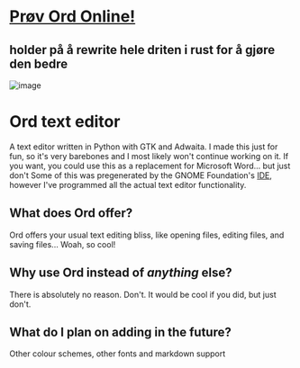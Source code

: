 # [Prøv Ord Online!](https://isak.brunhenriksen.no/Ord_online)

## holder på å rewrite hele driten i rust for å gjøre den bedre

![image](https://github.com/user-attachments/assets/3cc43d95-6dea-4285-ba6f-6a0b6c92ebbd)
# Ord text editor
A text editor written in Python with GTK and Adwaita. I made this just for fun, so it's very barebones and I most likely won't continue working on it. If you want, you could use this as a replacement for Microsoft Word... but just don't
Some of this was pregenerated by the GNOME Foundation's [IDE](https://apps.gnome.org/Builder/), however I've programmed all the actual text editor functionality.

## What does Ord offer? 
Ord offers your usual text editing bliss, like opening files, editing files, and saving files... Woah, so cool!

## Why use Ord instead of *anything* else?
There is absolutely no reason. Don't. It would be cool if you did, but just don't.

## What do I plan on adding in the future?
Other colour schemes, other fonts and markdown support
